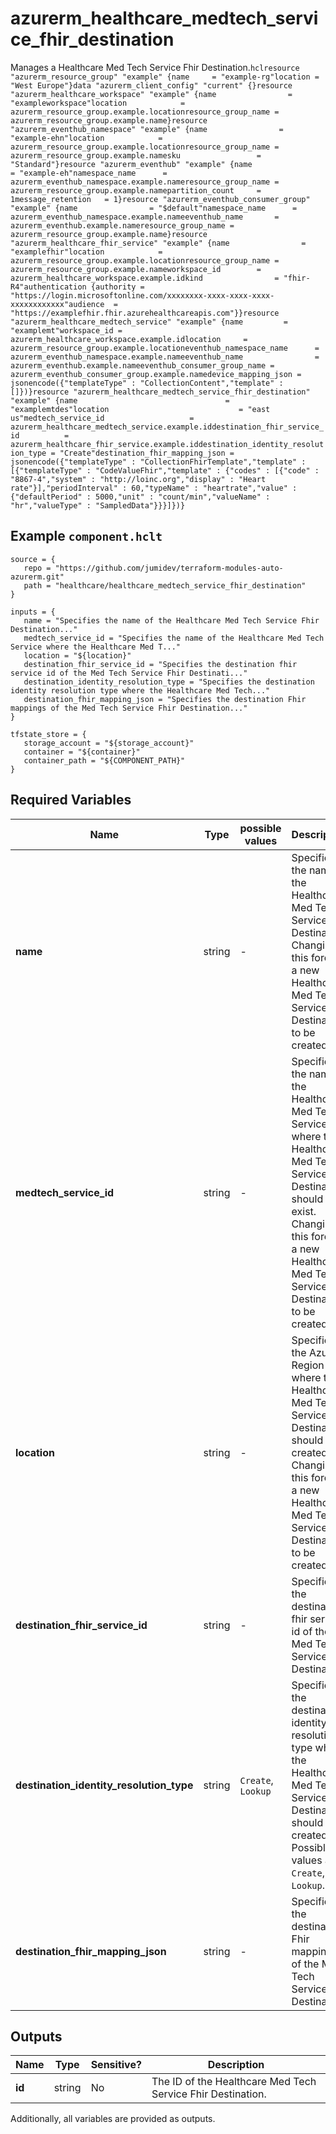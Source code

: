 # azurerm_healthcare_medtech_service_fhir_destination

Manages a Healthcare Med Tech Service Fhir Destination.```hclresource "azurerm_resource_group" "example" {name     = "example-rg"location = "West Europe"}data "azurerm_client_config" "current" {}resource "azurerm_healthcare_workspace" "example" {name                = "exampleworkspace"location            = azurerm_resource_group.example.locationresource_group_name = azurerm_resource_group.example.name}resource "azurerm_eventhub_namespace" "example" {name                = "example-ehn"location            = azurerm_resource_group.example.locationresource_group_name = azurerm_resource_group.example.namesku                 = "Standard"}resource "azurerm_eventhub" "example" {name                = "example-eh"namespace_name      = azurerm_eventhub_namespace.example.nameresource_group_name = azurerm_resource_group.example.namepartition_count     = 1message_retention   = 1}resource "azurerm_eventhub_consumer_group" "example" {name                = "$default"namespace_name      = azurerm_eventhub_namespace.example.nameeventhub_name       = azurerm_eventhub.example.nameresource_group_name = azurerm_resource_group.example.name}resource "azurerm_healthcare_fhir_service" "example" {name                = "examplefhir"location            = azurerm_resource_group.example.locationresource_group_name = azurerm_resource_group.example.nameworkspace_id        = azurerm_healthcare_workspace.example.idkind                = "fhir-R4"authentication {authority = "https://login.microsoftonline.com/xxxxxxxx-xxxx-xxxx-xxxx-xxxxxxxxxxxx"audience  = "https://examplefhir.fhir.azurehealthcareapis.com"}}resource "azurerm_healthcare_medtech_service" "example" {name         = "examplemt"workspace_id = azurerm_healthcare_workspace.example.idlocation     = azurerm_resource_group.example.locationeventhub_namespace_name      = azurerm_eventhub_namespace.example.nameeventhub_name                = azurerm_eventhub.example.nameeventhub_consumer_group_name = azurerm_eventhub_consumer_group.example.namedevice_mapping_json = jsonencode({"templateType" : "CollectionContent","template" : []})}resource "azurerm_healthcare_medtech_service_fhir_destination" "example" {name                                 = "examplemtdes"location                             = "east us"medtech_service_id                   = azurerm_healthcare_medtech_service.example.iddestination_fhir_service_id          = azurerm_healthcare_fhir_service.example.iddestination_identity_resolution_type = "Create"destination_fhir_mapping_json = jsonencode({"templateType" : "CollectionFhirTemplate","template" : [{"templateType" : "CodeValueFhir","template" : {"codes" : [{"code" : "8867-4","system" : "http://loinc.org","display" : "Heart rate"}],"periodInterval" : 60,"typeName" : "heartrate","value" : {"defaultPeriod" : 5000,"unit" : "count/min","valueName" : "hr","valueType" : "SampledData"}}}]})}```

## Example `component.hclt`

```hcl
source = {
   repo = "https://github.com/jumidev/terraform-modules-auto-azurerm.git"   
   path = "healthcare/healthcare_medtech_service_fhir_destination"   
}

inputs = {
   name = "Specifies the name of the Healthcare Med Tech Service Fhir Destination..."   
   medtech_service_id = "Specifies the name of the Healthcare Med Tech Service where the Healthcare Med T..."   
   location = "${location}"   
   destination_fhir_service_id = "Specifies the destination fhir service id of the Med Tech Service Fhir Destinati..."   
   destination_identity_resolution_type = "Specifies the destination identity resolution type where the Healthcare Med Tech..."   
   destination_fhir_mapping_json = "Specifies the destination Fhir mappings of the Med Tech Service Fhir Destination..."   
}

tfstate_store = {
   storage_account = "${storage_account}"   
   container = "${container}"   
   container_path = "${COMPONENT_PATH}"   
}

```

## Required Variables

| Name | Type |  possible values |  Description |
| ---- | --------- |  ----------- | ----------- |
| **name** | string |  -  |  Specifies the name of the Healthcare Med Tech Service Fhir Destination. Changing this forces a new Healthcare Med Tech Service Fhir Destination to be created. | 
| **medtech_service_id** | string |  -  |  Specifies the name of the Healthcare Med Tech Service where the Healthcare Med Tech Service Fhir Destination should exist. Changing this forces a new Healthcare Med Tech Service Fhir Destination to be created. | 
| **location** | string |  -  |  Specifies the Azure Region where the Healthcare Med Tech Service Fhir Destination should be created. Changing this forces a new Healthcare Med Tech Service Fhir Destination to be created. | 
| **destination_fhir_service_id** | string |  -  |  Specifies the destination fhir service id of the Med Tech Service Fhir Destination. | 
| **destination_identity_resolution_type** | string |  `Create`, `Lookup`  |  Specifies the destination identity resolution type where the Healthcare Med Tech Service Fhir Destination should be created. Possible values are `Create`, `Lookup`. | 
| **destination_fhir_mapping_json** | string |  -  |  Specifies the destination Fhir mappings of the Med Tech Service Fhir Destination. | 



## Outputs

| Name | Type | Sensitive? | Description |
| ---- | ---- | --------- | --------- |
| **id** | string | No  | The ID of the Healthcare Med Tech Service Fhir Destination. | 

Additionally, all variables are provided as outputs.
